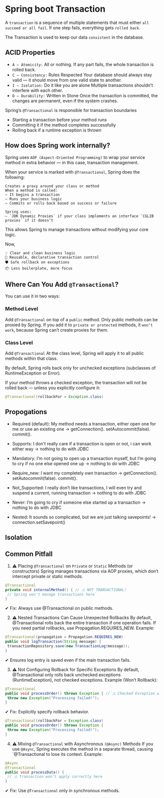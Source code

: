 # Spring boot Transaction

A `transaction` is a sequence of multiple statements that must either `all succeed or all fail`. If one step fails, everything gets `rolled back`.

The Transaction is used to keep our data `consistent` in the database.

## ACID Properties

* `A — Atomicity:` All or nothing.
    If any part fails, the whole transaction is rolled back.
* `C — Consistency:` Rules Respected
    Your database should always stay valid — it should move from one valid state to another.
* `I — Isolation:` Do it like you are alone
    Multiple transactions shouldn’t interfere with each other.
* `D — Durability:` Written in Stone
    Once the transaction is committed, the changes are permanent, even if the system crashes.

Spring’s `@Transactional` is responsible for transaction boundaries

* Starting a transaction before your method runs
* Committing it if the method completes successfully
* Rolling back if a runtime exception is thrown

## How does Spring work internally?

Spring uses `AOP (Aspect-Oriented Programming)` to wrap your service method in extra behavior — in this case, transaction management.

When your service is marked with `@Transactional`, Spring does the following:

    Creates a proxy around your class or method
    When a method is called:
    — It begins a transaction
    — Runs your business logic
    — Commits or rolls back based on success or failure

    Spring uses:
    — `JDK Dynamic Proxies` if your class implements an interface `CGLIB proxies` if it doesn’t

This allows Spring to manage transactions without modifying your core logic.

Now,

    💡 Clear and clean business logic
    🔄 Reusable, declarative transaction control
    🛡 Safe rollback on exceptions
    📦 Less boilerplate, more focus

## Where Can You Add `@Transactional`?

You can use it in two ways:

### Method Level

Add `@Transactional` on top of a `public` method. Only public methods can be proxied by Spring. If you add it to `private or protected` methods, it `won’t work`, because Spring can’t create proxies for them.

### Class Level

Add `@Transactional` At the class level, Spring will apply it to all public methods within that class.

By default, Spring rolls back only for unchecked exceptions (subclasses of RuntimeException or Error).

If your method throws a checked exception, the transaction will not be rolled back — unless you explicitly configure it:
```java
@Transactional(rollbackFor = Exception.class)
```
## Propogations

* Required (default): My method needs a transaction, either open one for me or use an existing one → getConnection(). setAutocommit(false). commit().

* Supports: I don’t really care if a transaction is open or not, i can work either way → nothing to do with JDBC

* Mandatory: I’m not going to open up a transaction myself, but I’m going to cry if no one else opened one up → nothing to do with JDBC

* Require_new: I want my completely own transaction → getConnection(). setAutocommit(false). commit().

* Not_Supported: I really don’t like transactions, I will even try and suspend a current, running transaction → nothing to do with JDBC

* Never: I’m going to cry if someone else started up a transaction → nothing to do with JDBC

* Nested: It sounds so complicated, but we are just talking savepoints! → connection.setSavepoint()

## Isolation


## Common Pitfall

1. ⚠️ Placing `@Transactional` on `Private` or `Static` Methods (or constructors)
Spring manages transactions via AOP proxies, which don’t intercept private or static methods.

```java
@Transactional
private void internalMethod() { // ⚠️ NOT TRANSACTIONAL!
 // Spring won't manage transactions here`
}
```
✔ Fix: Always use @Transactional on public methods.

2. ⚠️ Nested Transactions Can Cause Unexpected Rollbacks
By default, @Transactional rolls back the entire transaction if one operation fails.
If you need partial rollbacks, use Propagation.REQUIRES_NEW.
Example:

```java
@Transactional(propagation = Propagation.REQUIRES_NEW)
public void logTransaction(String message) {
 transactionRepository.save(new TransactionLog(message));
}
```
✔ Ensures log entry is saved even if the main transaction fails.

3. ⚠️ Not Configuring Rollback for Specific Exceptions
By default, @Transactional only rolls back unchecked exceptions (RuntimeException), not checked exceptions.
Example (Won’t Rollback):

```java
@Transactional
public void processOrder() throws Exception { // ⚠️ Checked Exception won't trigger rollback
 throw new Exception("Processing failed!");
}
```
✔ Fix: Explicitly specify rollback behavior.

```java
@Transactional(rollbackFor = Exception.class)
public void processOrder() throws Exception {
 throw new Exception("Processing failed!");
}
```
4. ⚠️ Mixing `@Transactional` with Asynchronous `(@Async)` Methods
If you use `@Async`, Spring executes the method in a separate thread, causing `@Transactional to lose its context.
Example:

```java
@Async
@Transactional
public void processData() {
 // ⚠️ Transaction won’t apply correctly here
}
```
✔ Fix: Use `@Transactional` only in synchronous methods.

